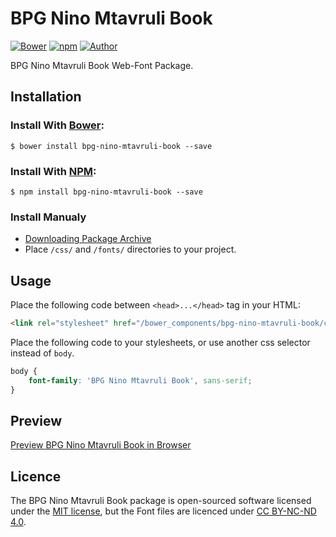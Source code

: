 # BPG Nino Mtavruli Book

[![Bower](https://img.shields.io/bower/v/bpg-nino-mtavruli-book.svg)](http://bower.io/search/?q=bpg-nino-mtavruli-book)
[![npm](https://img.shields.io/npm/v/bpg-nino-mtavruli-book.svg)](https://www.npmjs.com/package/bpg-nino-mtavruli-book)
[![Author](https://img.shields.io/badge/Font_Author-Besarion_Gugushvili-blue.svg)](https://github.com/web-fonts/bpg-nino-mtavruli-book)

BPG Nino Mtavruli Book Web-Font Package.

## Installation

### Install With [Bower](http://bower.io):

```
$ bower install bpg-nino-mtavruli-book --save
```

### Install With [NPM](https://www.npmjs.com):

```
$ npm install bpg-nino-mtavruli-book --save
```

### Install Manualy

* [Downloading Package Archive](https://github.com/web-fonts/bpg-nino-mtavruli-book/archive/master.zip)
* Place `/css/` and `/fonts/` directories to your project.

## Usage

Place the following code between `<head>...</head>` tag in your HTML:

```html
<link rel="stylesheet" href="/bower_components/bpg-nino-mtavruli-book/css/bpg-nino-mtavruli-book.css">
```

Place the following code to your stylesheets, or use another css selector instead of `body`.

```css
body {
    font-family: 'BPG Nino Mtavruli Book', sans-serif;
}
```

## Preview

[Preview BPG Nino Mtavruli Book in Browser](http://web-fonts.ge/bpg-nino-mtavruli-book)

## Licence

The BPG Nino Mtavruli Book package is open-sourced software licensed under the [MIT license](http://opensource.org/licenses/MIT), but the Font files are licenced under [CC BY-NC-ND 4.0](http://creativecommons.org/licenses/by-nc-nd/4.0/).